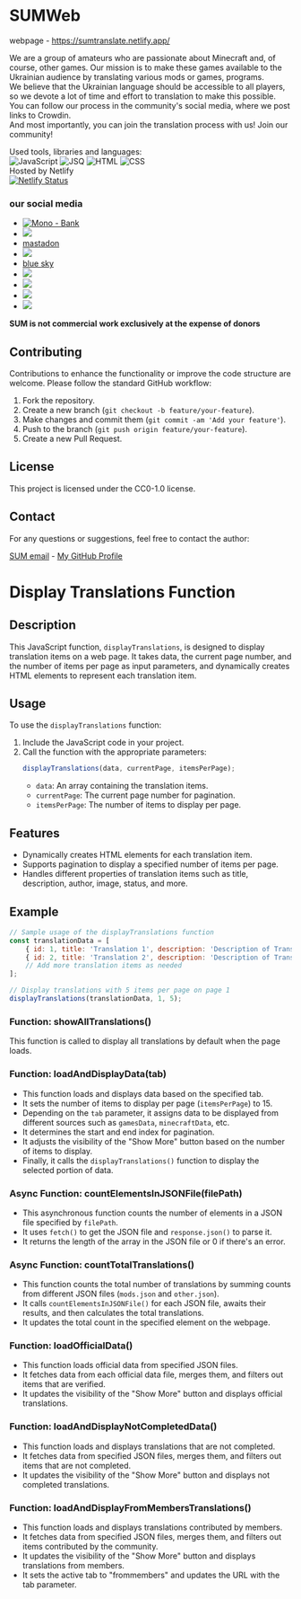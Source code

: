 # SUMWeb



webpage - https://sumtranslate.netlify.app/

We are a group of amateurs who are passionate about Minecraft and, of course, other games. Our mission is to make these games available to the Ukrainian audience by translating various mods or games, programs.<br>
We believe that the Ukrainian language should be accessible to all players, so we devote a lot of time and effort to translation to make this possible.<br>
You can follow our process in the community's social media, where we post links to Crowdin.<br>
And most importantly, you can join the translation process with us! Join our community!<br>

Used tools, libraries and languages:<br>
![JavaScript](https://img.shields.io/badge/JavaScript-F7DF1E?style=for-the-badge&logo=JavaScript&logoColor=white)
![JSQ](https://img.shields.io/badge/jQuery-0769AD?style=for-the-badge&logo=jquery&logoColor=white)
![HTML](https://img.shields.io/badge/HTML-239120?style=for-the-badge&logo=html5&logoColor=white)
![CSS](https://img.shields.io/badge/CSS-239120?&style=for-the-badge&logo=css3&logoColor=white)
<br>
Hosted by Netlify <br> [![Netlify Status](https://api.netlify.com/api/v1/badges/2cdefe4e-57cb-4ba2-a397-374973534931/deploy-status)](https://app.netlify.com/sites/patsiukui/deploys)

### our social media
* [![Mono - Bank](https://img.shields.io/static/v1?label=Mono&message=Bank&color=2ea44f)](https://send.monobank.ua/jar/3eoWaEfxde)
* [<img src="https://img.shields.io/badge/chainlink-375BD2?style=for-the-badge&logo=chainlink&logoColor=white">](https://donatello.to/MEGATREX4)
* [mastadon](https://mastodon.social/@SUMTranslate)
* [<img src="https://img.shields.io/badge/Telegram-2CA5E0?style=for-the-badge&logo=telegram&logoColor=white">](https://t.me/SUMTranslate)
* [blue sky](https://bsky.app/profile/sumtranslate.bsky.social)
* [<img src="https://img.shields.io/badge/Twitter-1DA1F2?style=for-the-badge&logo=twitter&logoColor=white">](https://twitter.com/SUMTranslate)
* [<img src="https://img.shields.io/badge/Instagram-E4405F?style=for-the-badge&logo=instagram&logoColor=white">](https://www.instagram.com/sumtranslate/)
* [<img src="https://img.shields.io/badge/YouTube-FF0000?style=for-the-badge&logo=youtube&logoColor=white">](https://www.youtube.com/@sumtranslate)
* [<img src="https://img.shields.io/badge/TikTok-000000?style=for-the-badge&logo=tiktok&logoColor=white">]([https://link-to-your-URL/](https://www.tiktok.com/@sumtranslate))

**SUM is not commercial**
**work exclusively at the expense of donors**

## Contributing

Contributions to enhance the functionality or improve the code structure are welcome. Please follow the standard GitHub workflow:

1. Fork the repository.
2. Create a new branch (`git checkout -b feature/your-feature`).
3. Make changes and commit them (`git commit -am 'Add your feature'`).
4. Push to the branch (`git push origin feature/your-feature`).
5. Create a new Pull Request.

## License

This project is licensed under the CC0-1.0 license.

## Contact

For any questions or suggestions, feel free to contact the author:

[SUM email](mailto:sumtranslate@outlook.com) - [My GitHub Profile](https://github.com/SKZGx)

# Display Translations Function

## Description

This JavaScript function, `displayTranslations`, is designed to display translation items on a web page. It takes data, the current page number, and the number of items per page as input parameters, and dynamically creates HTML elements to represent each translation item.


## Usage

To use the `displayTranslations` function:

1. Include the JavaScript code in your project.
2. Call the function with the appropriate parameters:
   ```javascript
   displayTranslations(data, currentPage, itemsPerPage);
   ```
   - `data`: An array containing the translation items.
   - `currentPage`: The current page number for pagination.
   - `itemsPerPage`: The number of items to display per page.

## Features

- Dynamically creates HTML elements for each translation item.
- Supports pagination to display a specified number of items per page.
- Handles different properties of translation items such as title, description, author, image, status, and more.

## Example

```javascript
// Sample usage of the displayTranslations function
const translationData = [
    { id: 1, title: 'Translation 1', description: 'Description of Translation 1', author: 'Author 1', image: 'image1.jpg', status: { progress: 'in-progress', verified: true } },
    { id: 2, title: 'Translation 2', description: 'Description of Translation 2', author: 'Author 2', image: 'image2.jpg', status: { completed: 'completed', verified: false } },
    // Add more translation items as needed
];

// Display translations with 5 items per page on page 1
displayTranslations(translationData, 1, 5);
```


### Function: showAllTranslations()

This function is called to display all translations by default when the page loads.

### Function: loadAndDisplayData(tab)

- This function loads and displays data based on the specified tab.
- It sets the number of items to display per page (`itemsPerPage`) to 15.
- Depending on the `tab` parameter, it assigns data to be displayed from different sources such as `gamesData`, `minecraftData`, etc.
- It determines the start and end index for pagination.
- It adjusts the visibility of the "Show More" button based on the number of items to display.
- Finally, it calls the `displayTranslations()` function to display the selected portion of data.

### Async Function: countElementsInJSONFile(filePath)

- This asynchronous function counts the number of elements in a JSON file specified by `filePath`.
- It uses `fetch()` to get the JSON file and `response.json()` to parse it.
- It returns the length of the array in the JSON file or 0 if there's an error.

### Async Function: countTotalTranslations()

- This function counts the total number of translations by summing counts from different JSON files (`mods.json` and `other.json`).
- It calls `countElementsInJSONFile()` for each JSON file, awaits their results, and then calculates the total translations.
- It updates the total count in the specified element on the webpage.

### Function: loadOfficialData()

- This function loads official data from specified JSON files.
- It fetches data from each official data file, merges them, and filters out items that are verified.
- It updates the visibility of the "Show More" button and displays official translations.

### Function: loadAndDisplayNotCompletedData()

- This function loads and displays translations that are not completed.
- It fetches data from specified JSON files, merges them, and filters out items that are not completed.
- It updates the visibility of the "Show More" button and displays not completed translations.

### Function: loadAndDisplayFromMembersTranslations()

- This function loads and displays translations contributed by members.
- It fetches data from specified JSON files, merges them, and filters out items contributed by the community.
- It updates the visibility of the "Show More" button and displays translations from members.
- It sets the active tab to "frommembers" and updates the URL with the tab parameter.






